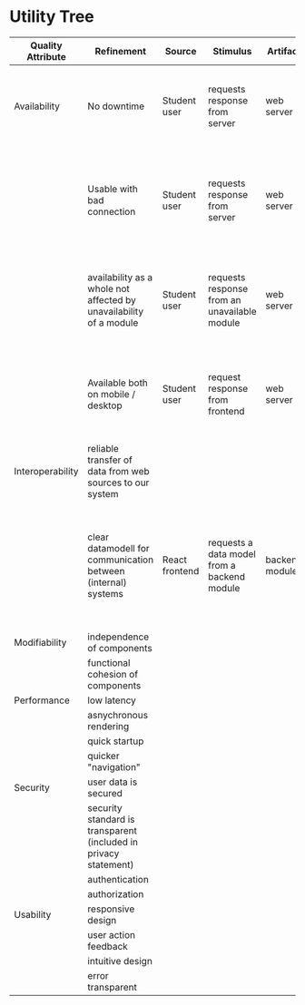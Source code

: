 # Utility Tree


| Quality Attribute  |  Refinement  | Source        | Stimulus         | Artifact      | Environment       | Response      | Response Measure        | Business Value  | Technical risk |
| ------------------  | ------------------------------   | ----------------  | ------------------ | ------------------ | ------------------ | ------------------------------ | -------------------------|------------|-------------|
| Availability |No downtime | Student user | requests response from server |  web server |  server is down, not first access  |  notify that user is seeing cached data, show cached data  | notification is seen, data is most recent state of last server access  |   High  |  Medium  |   
|   | Usable with bad connection | Student user | requests response from server | web server | server accesable with response distinctly delayed | proposes bad connection mode | user gets notification for connection mode proposal, connection mode can be changed | High | Medium |
|           |  availability as a whole not affected by unavailability of a module | Student user | requests response from an unavailable module | web server | module is down or crashing on request |  user gets informed that the used module is unavalable, but error is catched  | user gets prompet to try again later and use the other modules for now | High |   High    |       |
|           |  Available both on mobile / desktop | Student user |  request response from frontend    |  web server   | user's device is desktop-/mobile-like |  frontend has responsive design which adapts to user's device   |  web page is comfortably usable  |  High   |  Extraordinarily low   |     |
|     Interoperability   |  reliable transfer of data from web sources to our system |   |  |     |    |    |    |       |       |       |
|           |  clear datamodell for communication between (internal) systems | React frontend  |  requests a data model from a backend module  |  backend module   |   no data is available or edge case which could lead to malformed data   |  error is catched and a message is returned as an element of the defined data model  |  frontend displays the data model correctly and user is therefore informed about error in the backend data   |   Medium    |   High    |       |
|   Modifiability    |  independence of components |     |     |     |     |     |    |    |     |       |
|           |  functional cohesion of components |     |     |    |      |    |     |       |       |       |
|    Performance       |  low latency |       |     |      |      |     |     |     |     |     |
|       |  asnychronous rendering |     |     |      |      |      |     |     |     |     |
|       |  quick startup |     |     |      |      |      |     |     |     |     |
|       |  quicker "navigation" |     |     |      |      |      |     |     |     |     |
|  Security  |  user data is secured |     |     |      |      |      |     |     |     |     |
|       |  security standard is transparent (included in privacy statement) |     |     |      |      |      |     |     |     |     |
|       |  authentication |     |     |      |      |      |     |     |     |     |
|       |  authorization |     |     |      |      |      |     |     |     |     |
| Usability  |  responsive design |     |     |      |      |      |     |     |     |     |
|       |  user action feedback |     |     |      |      |      |     |     |     |     |
|       |  intuitive design |     |     |      |      |      |     |     |     |     |
|       |  error transparent |     |     |      |      |      |     |     |     |     |
